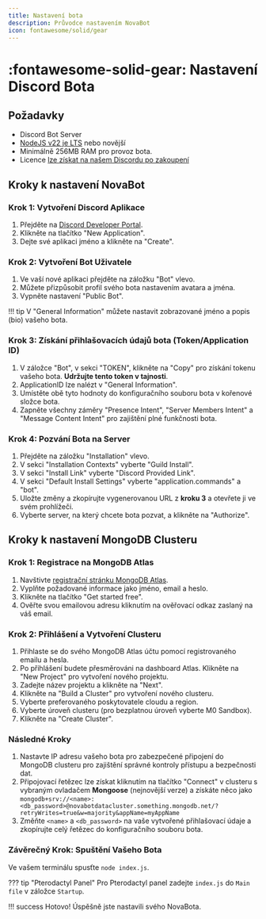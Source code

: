 ```yaml
---
title: Nastavení bota
description: Průvodce nastavením NovaBot
icon: fontawesome/solid/gear
---
```


# :fontawesome-solid-gear: Nastavení Discord Bota

## **Požadavky**
* Discord Bot Server
* [NodeJS v22 je LTS](https://nodejs.org/en "Long Term Support") nebo novější
* Minimálně 256MB RAM pro provoz bota.
* Licence [lze získat na našem Discordu po zakoupení](https://bbb.crafttale.eu)

## **Kroky k nastavení NovaBot**

### Krok 1: Vytvoření Discord Aplikace
1. Přejděte na [Discord Developer Portal](https://discord.com/developers/applications).
2. Klikněte na tlačítko "New Application".
3. Dejte své aplikaci jméno a klikněte na "Create".

### Krok 2: Vytvoření Bot Uživatele
1. Ve vaší nové aplikaci přejděte na záložku "Bot" vlevo.
2. Můžete přizpůsobit profil svého bota nastavením avatara a jména.
3. Vypněte nastavení "Public Bot".

!!! tip 
    V "General Information" můžete nastavit zobrazované jméno a popis (bio) vašeho bota.

### Krok 3: Získání přihlašovacích údajů bota (Token/Application ID)
1. V záložce "Bot", v sekci "TOKEN", klikněte na "Copy" pro získání tokenu vašeho bota. **Udržujte tento token v tajnosti**.
2. ApplicationID lze nalézt v "General Information".
3. Umístěte obě tyto hodnoty do konfiguračního souboru bota v kořenové složce bota.
4. Zapněte všechny záměry "Presence Intent", "Server Members Intent" a "Message Content Intent" pro zajištění plné funkčnosti bota.

### Krok 4: Pozvání Bota na Server
1. Přejděte na záložku "Installation" vlevo.
2. V sekci "Installation Contexts" vyberte "Guild Install".
3. V sekci "Install Link" vyberte "Discord Provided Link".
4. V sekci "Default Install Settings" vyberte "application.commands" a "bot".
5. Uložte změny a zkopírujte vygenerovanou URL z **kroku 3** a otevřete ji ve svém prohlížeči.
6. Vyberte server, na který chcete bota pozvat, a klikněte na "Authorize".

## **Kroky k nastavení MongoDB Clusteru**

### Krok 1: Registrace na MongoDB Atlas
1. Navštivte [registrační stránku MongoDB Atlas](https://www.mongodb.com/cloud/atlas/register).
2. Vyplňte požadované informace jako jméno, email a heslo.
3. Klikněte na tlačítko "Get started free".
4. Ověřte svou emailovou adresu kliknutím na ověřovací odkaz zaslaný na váš email.

### Krok 2: Přihlášení a Vytvoření Clusteru
1. Přihlaste se do svého MongoDB Atlas účtu pomocí registrovaného emailu a hesla.
2. Po přihlášení budete přesměrováni na dashboard Atlas. Klikněte na "New Project" pro vytvoření nového projektu.
3. Zadejte název projektu a klikněte na "Next".
4. Klikněte na "Build a Cluster" pro vytvoření nového clusteru.
5. Vyberte preferovaného poskytovatele cloudu a region.
6. Vyberte úroveň clusteru (pro bezplatnou úroveň vyberte M0 Sandbox).
7. Klikněte na "Create Cluster".

### Následné Kroky
1. Nastavte IP adresu vašeho bota pro zabezpečené připojení do MongoDB clusteru pro zajištění správné kontroly přístupu a bezpečnosti dat.
2. Připojovací řetězec lze získat kliknutím na tlačítko "Connect" v clusteru s vybraným ovladačem **Mongoose** (nejnovější verze) a získáte něco jako `mongodb+srv://<name>:<db_password>@novabotdatacluster.something.mongodb.net/?retryWrites=true&w=majority&appName=myAppName`
3. Změňte `<name>` a `<db_password>` na vaše vytvořené přihlašovací údaje a zkopírujte celý řetězec do konfiguračního souboru bota.

### Závěrečný Krok: Spuštění Vašeho Bota
Ve vašem terminálu spusťte `node index.js`.

 <!-- Nepřekládejte "Pterodactyl Panel", pouze pod ním -->
??? tip "Pterodactyl Panel"
    Pro Pterodactyl panel zadejte `index.js` do `Main file` v záložce `Startup`.

!!! success
    Hotovo! Úspěšně jste nastavili svého NovaBota.